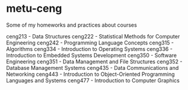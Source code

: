 # metu-ceng
Some of my homeworks and practices about courses

ceng213 - Data Structures
ceng222 - Statistical Methods for Computer Engineering
ceng242 - Programming Language Concepts
ceng315 - Algorithms
ceng334 - Introduction to Operating Systems
ceng336 - Introduction to Embedded Systems Development
ceng350 - Software Engineering
ceng351 - Data Management and File Structures
ceng352 - Database Management Systems
ceng435 - Data Communications and Networking
ceng443 - Introduction to Object-Oriented Programming Languages and Systems
ceng477 - Introduction to Computer Graphics
